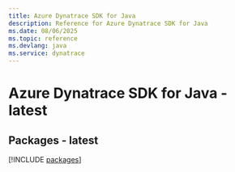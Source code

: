 ```yaml
---
title: Azure Dynatrace SDK for Java
description: Reference for Azure Dynatrace SDK for Java
ms.date: 08/06/2025
ms.topic: reference
ms.devlang: java
ms.service: dynatrace
---
```

# Azure Dynatrace SDK for Java - latest
## Packages - latest
[!INCLUDE [packages](dynatrace-index.md)]